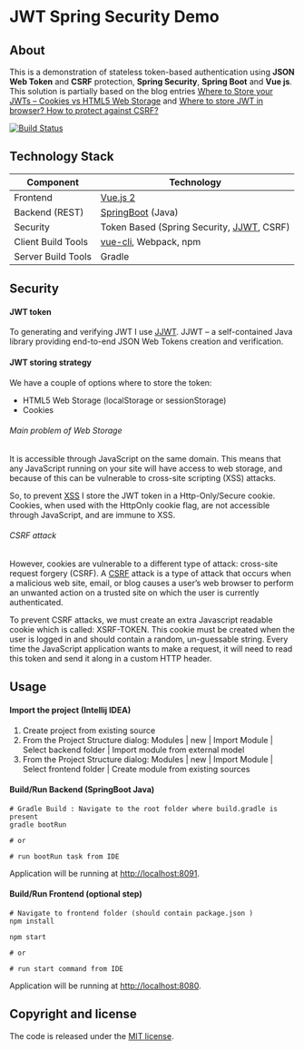 # JWT Spring Security Demo


## About
This is a demonstration of stateless token-based authentication using **JSON Web Token** and **CSRF** protection, **Spring Security**, **Spring Boot** and **Vue js**. This solution is partially based on the blog entries
[Where to Store your JWTs – Cookies vs HTML5 Web Storage](https://stormpath.com/blog/where-to-store-your-jwts-cookies-vs-html5-web-storage) and [Where to store JWT in browser? How to protect against CSRF?
](https://stackoverflow.com/questions/27067251/where-to-store-jwt-in-browser-how-to-protect-against-csrf)

[![Build Status](https://travis-ci.org/szerhusenBC/jwt-spring-security-demo.svg?branch=master)](https://travis-ci.org/szerhusenBC/jwt-spring-security-demo)

## Technology Stack
Component         | Technology
---               | ---
Frontend          | [Vue.js 2](https://github.com/vuejs/vue)
Backend (REST)    | [SpringBoot](https://projects.spring.io/spring-boot) (Java)
Security          | Token Based (Spring Security, [JJWT](https://github.com/auth0/java-jwt), CSRF)
Client Build Tools| [vue-cli](https://github.com/vuejs/vue-cli), Webpack, npm
Server Build Tools| Gradle

## Security

#### JWT token

To generating and verifying JWT I use [JJWT](https://github.com/auth0/java-jwt). JJWT – a self-contained Java library providing end-to-end JSON Web Tokens creation and verification.

#### JWT storing strategy
We have a couple of options where to store the token:

* HTML5 Web Storage (localStorage or sessionStorage)
* Cookies

###### Main problem of Web Storage
It is accessible through JavaScript on the same domain. This means that any JavaScript running on your site will have access to web storage, and because of this can be vulnerable to cross-site scripting (XSS) attacks.

So, to prevent [XSS](https://en.wikipedia.org/wiki/Cross-site_scripting) I store the JWT token in a Http-Only/Secure cookie. Cookies, when used with the HttpOnly cookie flag, are not accessible through JavaScript, and are immune to XSS.

###### CSRF attack
However, cookies are vulnerable to a different type of attack: cross-site request forgery (CSRF). A [CSRF](https://en.wikipedia.org/wiki/Cross-site_request_forgery) attack is a type of attack that occurs when a malicious web site, email, or blog causes a user’s web browser to perform an unwanted action on a trusted site on which the user is currently authenticated.

To prevent CSRF attacks, we must create an extra Javascript readable cookie which is called: XSRF-TOKEN. This cookie must be created when the user is logged in and should contain a random, un-guessable string. Every time the JavaScript application wants to make a request, it will need to read this token and send it along in a custom HTTP header.



## Usage
#### Import the project (Intellij IDEA)

1. Create project from existing source
2. From the Project Structure dialog: Modules | new | Import Module | Select backend folder | Import module from external model
3. From the Project Structure dialog: Modules | new | Import Module | Select frontend folder | Create module from existing sources

#### Build/Run Backend (SpringBoot Java)

```
# Gradle Build : Navigate to the root folder where build.gradle is present
gradle bootRun

# or

# run bootRun task from IDE
```
Application will be running at [http://localhost:8091](http://localhost:8091).

#### Build/Run Frontend (optional step)

```
# Navigate to frontend folder (should contain package.json )
npm install

npm start

# or

# run start command from IDE
```
Application will be running at [http://localhost:8080](http://localhost:8080).


## Copyright and license

The code is released under the [MIT license](LICENSE?raw=true).


